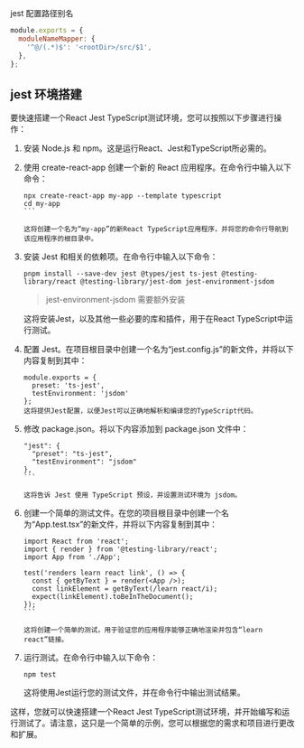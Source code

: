 
jest 配置路径别名


```js
module.exports = {
  moduleNameMapper: {
    '^@/(.*)$': '<rootDir>/src/$1',
  },
};
```

## jest 环境搭建

要快速搭建一个React Jest TypeScript测试环境，您可以按照以下步骤进行操作：

1. 安装 Node.js 和 npm。这是运行React、Jest和TypeScript所必需的。

2. 使用 create-react-app 创建一个新的 React 应用程序。在命令行中输入以下命令：

   `````
   npx create-react-app my-app --template typescript
   cd my-app
   ```

   这将创建一个名为“my-app”的新React TypeScript应用程序，并将您的命令行导航到该应用程序的根目录中。

3. 安装 Jest 和相关的依赖项。在命令行中输入以下命令：

   ````
   pnpm install --save-dev jest @types/jest ts-jest @testing-library/react @testing-library/jest-dom jest-environment-jsdom
   ````

   > jest-environment-jsdom 需要额外安装

   这将安装Jest，以及其他一些必要的库和插件，用于在React TypeScript中运行测试。

4. 配置 Jest。在项目根目录中创建一个名为“jest.config.js”的新文件，并将以下内容复制到其中：

   ````
   module.exports = {
     preset: 'ts-jest',
     testEnvironment: 'jsdom'
   };
   这将提供Jest配置，以便Jest可以正确地解析和编译您的TypeScript代码。

5. 修改 package.json。将以下内容添加到 package.json 文件中：

   ````
   "jest": {
     "preset": "ts-jest",
     "testEnvironment": "jsdom"
   },
   ```

   这将告诉 Jest 使用 TypeScript 预设，并设置测试环境为 jsdom。

6. 创建一个简单的测试文件。在您的项目根目录中创建一个名为“App.test.tsx”的新文件，并将以下内容复制到其中：

   `````
   import React from 'react';
   import { render } from '@testing-library/react';
   import App from './App';

   test('renders learn react link', () => {
     const { getByText } = render(<App />);
     const linkElement = getByText(/learn react/i);
     expect(linkElement).toBeInTheDocument();
   });
   ```

   这将创建一个简单的测试，用于验证您的应用程序能够正确地渲染并包含“learn react”链接。

7. 运行测试。在命令行中输入以下命令：

   ````
   npm test
   ````

   这将使用Jest运行您的测试文件，并在命令行中输出测试结果。

这样，您就可以快速搭建一个React Jest TypeScript测试环境，并开始编写和运行测试了。请注意，这只是一个简单的示例，您可以根据您的需求和项目进行更改和扩展。


